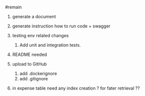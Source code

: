 #remain

1. generate a document
2. generate instruction how to run code + swagger
3. testing env related changes
    1.  Add unit and integration tests.
4. README needed
5. upload to GitHub
    1. add .dockerignore
    2. add .gitignore

6. in expense table need any index creation ? for fater retrieval ??